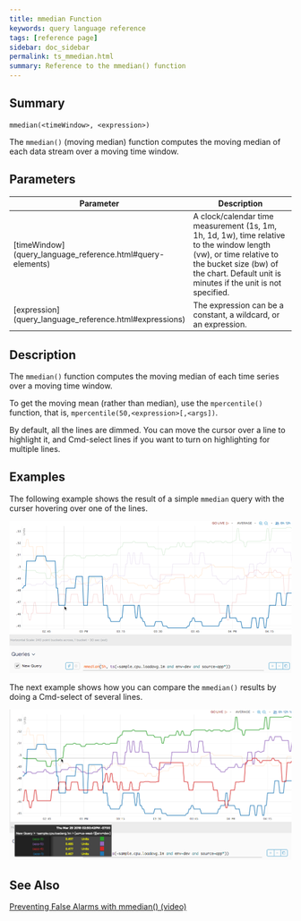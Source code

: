 ```yaml
---
title: mmedian Function
keywords: query language reference
tags: [reference page]
sidebar: doc_sidebar
permalink: ts_mmedian.html
summary: Reference to the mmedian() function
---
```


## Summary

```
mmedian(<timeWindow>, <expression>)
```
The `mmedian()` (moving median) function computes the moving median of each data stream over a moving time window.

## Parameters

<table>
<tbody>
<thead>
<tr><th width="20%">Parameter</th><th width="80%">Description</th></tr>
</thead>
<tr>
<td markdown="span">[timeWindow](query_language_reference.html#query-elements)</td>
<td markdown="span">A clock/calendar time measurement (1s, 1m, 1h, 1d, 1w), time relative to the window length (vw), or time relative to the bucket size (bw) of the chart. Default unit is minutes if the unit is not specified.</td></tr>
<tr>
<td markdown="span"> [expression](query_language_reference.html#expressions)</td>
<td>The expression can be a constant, a wildcard, or an expression.  </td></tr>
</tbody>
</table>

## Description

The `mmedian()` function computes the moving median of each time series over a moving time window.

To get the moving mean (rather than median), use the `mpercentile()` function, that is, `mpercentile(50,<expression>[,<args])`.

By default, all the lines are dimmed. You can move the cursor over a line to highlight it, and Cmd-select lines if you want to turn on highlighting for multiple lines.
 

## Examples

The following example shows the result of a simple `mmedian` query with the curser hovering over one of the lines.

![mmedian](images/ts_mmedian.png)

The next example shows how you can compare the `mmedian()` results by doing a Cmd-select of several lines.

![mmedian compare](images/ts_mmedian_clicked.png)

## See Also

[Preventing False Alarms with mmedian() (video)](https://www.youtube.com/watch?v=dkHmnH_Dchc&feature=youtu.be)
